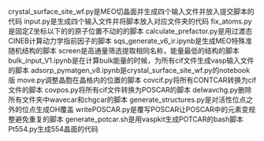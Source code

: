 crystal_surface_site_wf.py是MEO切晶面并生成四个输入文件并放入提交脚本的代码
input.py是生成四个输入文件并将脚本放入对应文件夹的代码
fix_atoms.py是固定Z坐标以下的的原子位置不动的的脚本
calculate_prefactor.py是用过渡态CINEB计算动力学指前因子的脚本
sqs_generate_v6_ir.ipynb是生成MEO特殊准随机结构的脚本
screen是高通量筛选提取相同名称，能量最低的结构的脚本
bulk_input_V1.ipynb是在计算bulk能量的时候，为所有cif文件生成vasp输入文件的脚本
adsorp_pymatgen_v8.ipynb是crystal_surface_site_wf.py的notebook版
move.py调整晶胞在晶格内的位置的脚本
covcif.py将所有CONTCAR转换为cif文件的脚本
covpos.py将所有cif文件转换为POSCAR的脚本
delwavchg.py删除所有文件夹中wavecar和chgcar的脚本
generate_structures.py是对活性位点之外的位点生成OH覆盖
writePOSCAR.py是覆写POSCAR让POSCAR中的元素变规整避免重复的脚本
generate_potcar.sh是用vaspkit生成POTCAR的bash脚本
Pt554.py生成554晶面的代码
